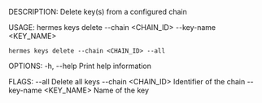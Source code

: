 DESCRIPTION:
Delete key(s) from a configured chain

USAGE:
    hermes keys delete --chain <CHAIN_ID> --key-name <KEY_NAME>

    hermes keys delete --chain <CHAIN_ID> --all

OPTIONS:
    -h, --help    Print help information

FLAGS:
        --all                    Delete all keys
        --chain <CHAIN_ID>       Identifier of the chain
        --key-name <KEY_NAME>    Name of the key
